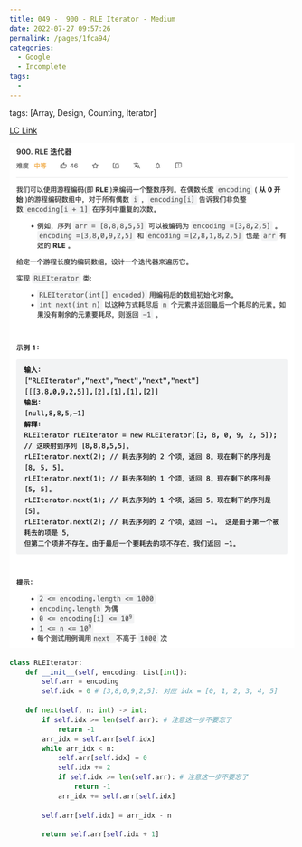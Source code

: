 ```yaml
---
title: 049 -  900 - RLE Iterator - Medium
date: 2022-07-27 09:57:26
permalink: /pages/1fca94/
categories:
  - Google
  - Incomplete
tags:
  - 
---
```

tags: [Array, Design, Counting, Iterator]

[LC Link](https://leetcode.cn/problems/rle-iterator/)

![](https://raw.githubusercontent.com/emmableu/image/master/202208101541449.png)

```python
class RLEIterator:
	def __init__(self, encoding: List[int]):
		self.arr = encoding
		self.idx = 0 # [3,8,0,9,2,5]: 对应 idx = [0, 1, 2, 3, 4, 5]
		
	def next(self, n: int) -> int:
		if self.idx >= len(self.arr): # 注意这一步不要忘了
			return -1
		arr_idx = self.arr[self.idx] 
		while arr_idx < n:
			self.arr[self.idx] = 0
			self.idx += 2
			if self.idx >= len(self.arr): # 注意这一步不要忘了
				return -1
			arr_idx += self.arr[self.idx] 
			
		self.arr[self.idx] = arr_idx - n
		
		return self.arr[self.idx + 1]
```